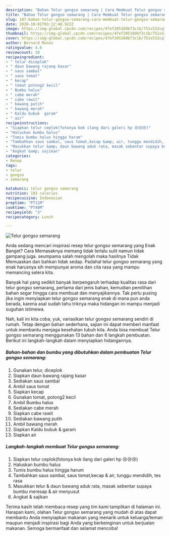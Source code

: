 ```yaml
---
description: "Bahan Telur gongso semarang | Cara Membuat Telur gongso semarang Yang Lezat"
title: "Bahan Telur gongso semarang | Cara Membuat Telur gongso semarang Yang Lezat"
slug: 107-bahan-telur-gongso-semarang-cara-membuat-telur-gongso-semarang-yang-lezat
date: 2020-10-01T03:12:48.922Z
image: https://img-global.cpcdn.com/recipes/47ef205160bf3c1b/751x532cq70/telur-gongso-semarang-foto-resep-utama.jpg
thumbnail: https://img-global.cpcdn.com/recipes/47ef205160bf3c1b/751x532cq70/telur-gongso-semarang-foto-resep-utama.jpg
cover: https://img-global.cpcdn.com/recipes/47ef205160bf3c1b/751x532cq70/telur-gongso-semarang-foto-resep-utama.jpg
author: Bernard Munoz
ratingvalue: 4.6
reviewcount: 10
recipeingredient:
- " telur diceplok"
- " daun bawang rajang kasar"
- " saus sambal"
- " saus tomat"
- " kecap"
- " tomat potong2 kecil"
- " Bumbu halus"
- " cabe merah"
- " cabe rawit"
- " bawang putih"
- " bawang merah"
- " Kaldu bubuk  garam"
- " air"
recipeinstructions:
- "Siapkan telur ceplok(fotonya kok ilang dari galeri hp 😢😢😢)"
- "Haluskan bumbu halus"
- "Tumis bumbu halus hingga harum"
- "Tambahkan saus sambal, saus tomat,kecap &amp; air, tunggu mendidih, tes rasa"
- "Masukkan telur &amp; daun bawang aduk rata, masak sebentar supaya bumbu meresap &amp; air menyusut"
- "Angkat &amp; sajikan"
categories:
- Resep
tags:
- telur
- gongso
- semarang

katakunci: telur gongso semarang 
nutrition: 193 calories
recipecuisine: Indonesian
preptime: "PT11M"
cooktime: "PT40M"
recipeyield: "3"
recipecategory: Lunch

---
```



![Telur gongso semarang](https://img-global.cpcdn.com/recipes/47ef205160bf3c1b/751x532cq70/telur-gongso-semarang-foto-resep-utama.jpg)

Anda sedang mencari inspirasi resep telur gongso semarang yang Enak Banget? Cara Memasaknya memang tidak terlalu sulit namun tidak gampang juga. seumpama salah mengolah maka hasilnya Tidak Memuaskan dan bahkan tidak sedap. Padahal telur gongso semarang yang enak harusnya sih mempunyai aroma dan cita rasa yang mampu memancing selera kita.



Banyak hal yang sedikit banyak berpengaruh terhadap kualitas rasa dari telur gongso semarang, pertama dari jenis bahan, kemudian pemilihan bahan segar hingga cara membuat dan menyajikannya. Tak perlu pusing jika ingin menyiapkan telur gongso semarang enak di mana pun anda berada, karena asal sudah tahu triknya maka hidangan ini mampu menjadi suguhan istimewa.


Nah, kali ini kita coba, yuk, variasikan telur gongso semarang sendiri di rumah. Tetap dengan bahan sederhana, sajian ini dapat memberi manfaat untuk membantu menjaga kesehatan tubuh kita. Anda bisa membuat Telur gongso semarang menggunakan 13 bahan dan 6 langkah pembuatan. Berikut ini langkah-langkah dalam menyiapkan hidangannya.

<!--inarticleads1-->

##### Bahan-bahan dan bumbu yang dibutuhkan dalam pembuatan Telur gongso semarang:

1. Gunakan  telur, diceplok
1. Siapkan  daun bawang rajang kasar
1. Sediakan  saus sambal
1. Ambil  saus tomat
1. Siapkan  kecap
1. Gunakan  tomat, potong2 kecil
1. Ambil  Bumbu halus
1. Sediakan  cabe merah
1. Siapkan  cabe rawit
1. Sediakan  bawang putih
1. Ambil  bawang merah
1. Siapkan  Kaldu bubuk &amp; garam
1. Siapkan  air




<!--inarticleads2-->

##### Langkah-langkah membuat Telur gongso semarang:

1. Siapkan telur ceplok(fotonya kok ilang dari galeri hp 😢😢😢)
1. Haluskan bumbu halus
1. Tumis bumbu halus hingga harum
1. Tambahkan saus sambal, saus tomat,kecap &amp; air, tunggu mendidih, tes rasa
1. Masukkan telur &amp; daun bawang aduk rata, masak sebentar supaya bumbu meresap &amp; air menyusut
1. Angkat &amp; sajikan




Terima kasih telah membaca resep yang tim kami tampilkan di halaman ini. Harapan kami, olahan Telur gongso semarang yang mudah di atas dapat membantu Anda menyiapkan makanan yang menarik untuk keluarga/teman maupun menjadi inspirasi bagi Anda yang berkeinginan untuk berjualan makanan. Semoga bermanfaat dan selamat mencoba!
